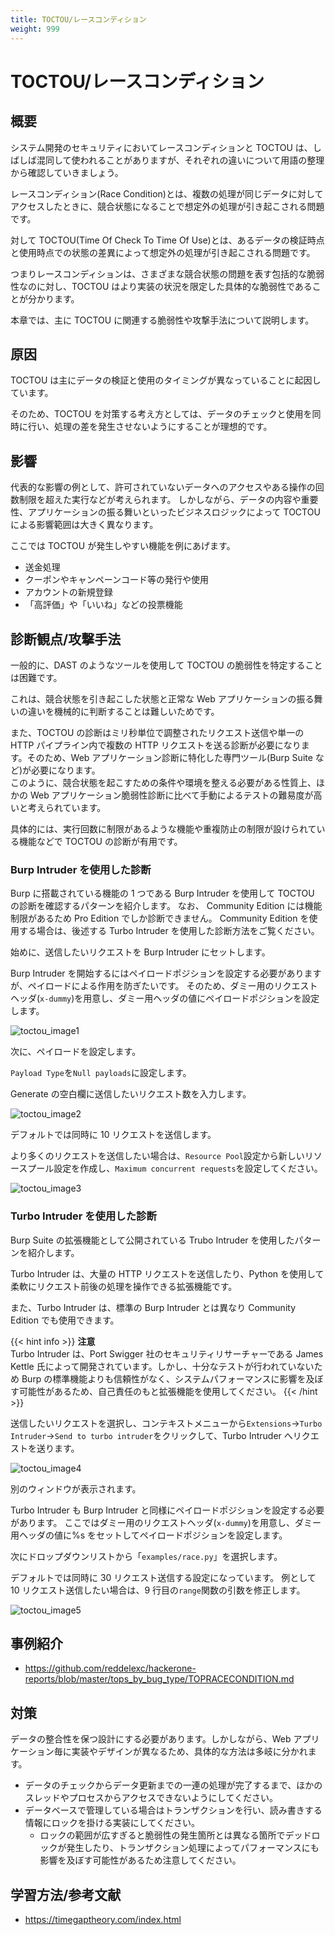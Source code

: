 ```yaml
---
title: TOCTOU/レースコンディション
weight: 999
---
```


# TOCTOU/レースコンディション

## 概要

システム開発のセキュリティにおいてレースコンディションと TOCTOU は、しばしば混同して使われることがありますが、それぞれの違いについて用語の整理から確認していきましょう。

レースコンディション(Race Condition)とは、複数の処理が同じデータに対してアクセスしたときに、競合状態になることで想定外の処理が引き起こされる問題です。

対して TOCTOU(Time Of Check To Time Of Use)とは、あるデータの検証時点と使用時点での状態の差異によって想定外の処理が引き起こされる問題です。

つまりレースコンディションは、さまざまな競合状態の問題を表す包括的な脆弱性なのに対し、TOCTOU はより実装の状況を限定した具体的な脆弱性であることが分かります。

本章では、主に TOCTOU に関連する脆弱性や攻撃手法について説明します。

## 原因

TOCTOU は主にデータの検証と使用のタイミングが異なっていることに起因しています。

そのため、TOCTOU を対策する考え方としては、データのチェックと使用を同時に行い、処理の差を発生させないようにすることが理想的です。

## 影響

代表的な影響の例として、許可されていないデータへのアクセスやある操作の回数制限を超えた実行などが考えられます。
しかしながら、データの内容や重要性、アプリケーションの振る舞いといったビジネスロジックによって TOCTOU による影響範囲は大きく異なります。

ここでは TOCTOU が発生しやすい機能を例にあげます。

- 送金処理
- クーポンやキャンペーンコード等の発行や使用
- アカウントの新規登録
- 「高評価」や「いいね」などの投票機能

## 診断観点/攻撃手法

一般的に、DAST のようなツールを使用して TOCTOU の脆弱性を特定することは困難です。

これは、競合状態を引き起こした状態と正常な Web アプリケーションの振る舞いの違いを機械的に判断することは難しいためです。

また、TOCTOU の診断はミリ秒単位で調整されたリクエスト送信や単一の HTTP パイプライン内で複数の HTTP リクエストを送る診断が必要になります。そのため、Web アプリケーション診断に特化した専門ツール(Burp Suite など)が必要になります。  
このように、競合状態を起こすための条件や環境を整える必要がある性質上、ほかの Web アプリケーション脆弱性診断に比べて手動によるテストの難易度が高いと考えられています。

具体的には、実行回数に制限があるような機能や重複防止の制限が設けられている機能などで TOCTOU の診断が有用です。

### Burp Intruder を使用した診断

Burp に搭載されている機能の 1 つである Burp Intruder を使用して TOCTOU の診断を確認するパターンを紹介します。
なお、 Community Edition には機能制限があるため Pro Edition でしか診断できません。
Community Edition を使用する場合は、後述する Turbo Intruder を使用した診断方法をご覧ください。

始めに、送信したいリクエストを Burp Intruder にセットします。

Burp Intruder を開始するにはペイロードポジションを設定する必要がありますが、ペイロードによる作用を防ぎたいです。
そのため、ダミー用のリクエストヘッダ(`x-dummy`)を用意し、ダミー用ヘッダの値にペイロードポジションを設定します。

![toctou_image1](./toctou_image1.png)

次に、ペイロードを設定します。

`Payload Type`を`Null payloads`に設定します。

Generate の空白欄に送信したいリクエスト数を入力します。

![toctou_image2](./toctou_image2.png?width=50pc)

デフォルトでは同時に 10 リクエストを送信します。

より多くのリクエストを送信したい場合は、`Resource Pool`設定から新しいリソースプール設定を作成し、`Maximum concurrent requests`を設定してください。

![toctou_image3](./toctou_image3.png)

### Turbo Intruder を使用した診断

Burp Suite の拡張機能として公開されている Trubo Intruder を使用したパターンを紹介します。

Turbo Intruder は、大量の HTTP リクエストを送信したり、Python を使用して柔軟にリクエスト前後の処理を操作できる拡張機能です。

また、Turbo Intruder は、標準の Burp Intruder とは異なり Community Edition でも使用できます。

<!-- textlint-disable -->

{{< hint info >}}
**注意**  
Turbo Intruder は、Port Swigger 社のセキュリティリサーチャーである James Kettle 氏によって開発されています。しかし、十分なテストが行われていないため Burp の標準機能よりも信頼性がなく、システムパフォーマンスに影響を及ぼす可能性があるため、自己責任のもと拡張機能を使用してください。
{{< /hint >}}

送信したいリクエストを選択し、コンテキストメニューから`Extensions`->`Turbo Intruder`->`Send to turbo intruder`をクリックして、Turbo Intruder へリクエストを送ります。

<!-- textlint-disable -->

![toctou_image4](./toctou_image4.png)

別のウィンドウが表示されます。

Turbo Intruder も Burp Intruder と同様にペイロードポジションを設定する必要があります。
ここではダミー用のリクエストヘッダ(`x-dummy`)を用意し、ダミー用ヘッダの値に%s をセットしてペイロードポジションを設定します。

次にドロップダウンリストから「`examples/race.py`」を選択します。

デフォルトでは同時に 30 リクエスト送信する設定になっています。
例として 10 リクエスト送信したい場合は、9 行目の`range`関数の引数を修正します。

![toctou_image5](./toctou_image5.png)

## 事例紹介

- https://github.com/reddelexc/hackerone-reports/blob/master/tops_by_bug_type/TOPRACECONDITION.md

## 対策

データの整合性を保つ設計にする必要があります。しかしながら、Web アプリケーション毎に実装やデザインが異なるため、具体的な方法は多岐に分かれます。

- データのチェックからデータ更新までの一連の処理が完了するまで、ほかのスレッドやプロセスからアクセスできないようにしてください。
- データベースで管理している場合はトランザクションを行い、読み書きする情報にロックを掛ける実装にしてください。
  - ロックの範囲が広すぎると脆弱性の発生箇所とは異なる箇所でデッドロックが発生したり、トランザクション処理によってパフォーマンスにも影響を及ぼす可能性があるため注意してください。

## 学習方法/参考文献

- https://timegaptheory.com/index.html
